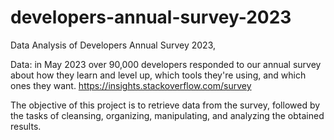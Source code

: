 # developers-annual-survey-2023
Data Analysis of Developers Annual Survey 2023,

Data: in May 2023 over 90,000 developers responded to our annual survey about how they learn and level up, which tools they're using, and which ones they want.
https://insights.stackoverflow.com/survey

The objective of this project is to retrieve data from the survey, followed by the tasks of cleansing, organizing, manipulating, and analyzing the obtained results.
